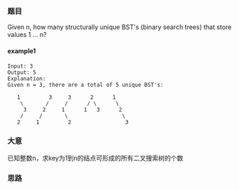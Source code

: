 ### 题目
Given n, how many structurally unique BST's (binary search trees) that store values 1 ... n?

#### example1
```
Input: 3
Output: 5
Explanation:
Given n = 3, there are a total of 5 unique BST's:

   1         3     3      2      1
    \       /     /      / \      \
     3     2     1      1   3      2
    /     /       \                 \
   2     1         2                 3
```

### 大意
已知整数n，求key为1到n的结点可形成的所有二叉搜索树的个数

### 思路





